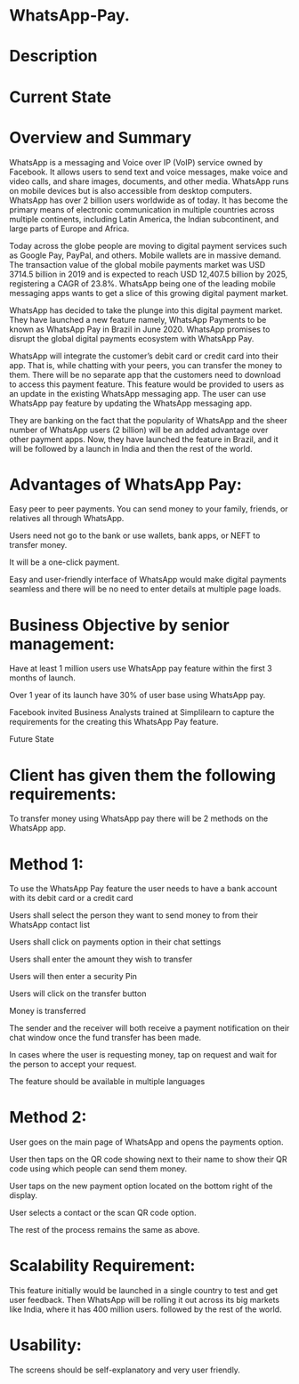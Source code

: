 # WhatsApp-Pay.

# Description

# Current State


# Overview and Summary

WhatsApp is a messaging and Voice over IP (VoIP) service owned by Facebook. It allows users to send text and voice messages, make voice and video calls, and share images, documents, and other media. WhatsApp runs on mobile devices but is also accessible from desktop computers. WhatsApp has over 2 billion users worldwide as of today. It has become the primary means of electronic communication in multiple countries across multiple continents, including Latin America, the Indian subcontinent, and large parts of Europe and Africa.

Today across the globe people are moving to digital payment services such as Google Pay, PayPal, and others. Mobile wallets are in massive demand. The transaction value of the global mobile payments market was USD 3714.5 billion in 2019 and is expected to reach USD 12,407.5 billion by 2025, registering a CAGR of 23.8%. WhatsApp being one of the leading mobile messaging apps wants to get a slice of this growing digital payment market. 

WhatsApp has decided to take the plunge into this digital payment market. They have launched a new feature namely, WhatsApp Payments to be known as WhatsApp Pay in Brazil in June 2020. WhatsApp promises to disrupt the global digital payments ecosystem with WhatsApp Pay. 

WhatsApp will integrate the customer’s debit card or credit card into their app. That is, while chatting with your peers, you can transfer the money to them. There will be no separate app that the customers need to download to access this payment feature. This feature would be provided to users as an update in the existing WhatsApp messaging app. The user can use WhatsApp pay feature by updating the WhatsApp messaging app.  

They are banking on the fact that the popularity of WhatsApp and the sheer number of WhatsApp users (2 billion) will be an added advantage over other payment apps. Now, they have launched the feature in Brazil, and it will be followed by a launch in India and then the rest of the world.

 
# Advantages of WhatsApp Pay:

Easy peer to peer payments. You can send money to your family, friends, or relatives all through WhatsApp. 

Users need not go to the bank or use wallets, bank apps, or NEFT to transfer money.

It will be a one-click payment.

Easy and user-friendly interface of WhatsApp would make digital payments seamless and there will be no need to enter details at multiple page loads.

 
# Business Objective by senior management:

Have at least 1 million users use WhatsApp pay feature within the first 3 months of launch.

Over 1 year of its launch have 30% of user base using WhatsApp pay. 


Facebook invited Business Analysts trained at Simplilearn to capture the requirements for the creating this WhatsApp Pay feature. 

 
Future State

 

# Client has given them the following requirements:

To transfer money using WhatsApp pay there will be 2 methods on the WhatsApp app.


# Method 1:

 

To use the WhatsApp Pay feature the user needs to have a bank account with its debit card or a credit card 

Users shall select the person they want to send money to from their WhatsApp contact list

Users shall click on payments option in their chat settings

Users shall enter the amount they wish to transfer

Users will then enter a security Pin

Users will click on the transfer button

Money is transferred

The sender and the receiver will both receive a payment notification on their chat window once the fund transfer has been made. 

In cases where the user is requesting money, tap on request and wait for the person to accept your request.

The feature should be available in multiple languages


# Method 2:


User goes on the main page of WhatsApp and opens the payments option.

User then taps on the QR code showing next to their name to show their QR code using which people can send them money.

User taps on the new payment option located on the bottom right of the display.

User selects a contact or the scan QR code option. 

The rest of the process remains the same as above.


# Scalability Requirement:

This feature initially would be launched in a single country to test and get user feedback. Then WhatsApp will be rolling it out across its big markets like India, where it has 400 million users. followed by the rest of the world. 

 

# Usability:

The screens should be self-explanatory and very user friendly. 
